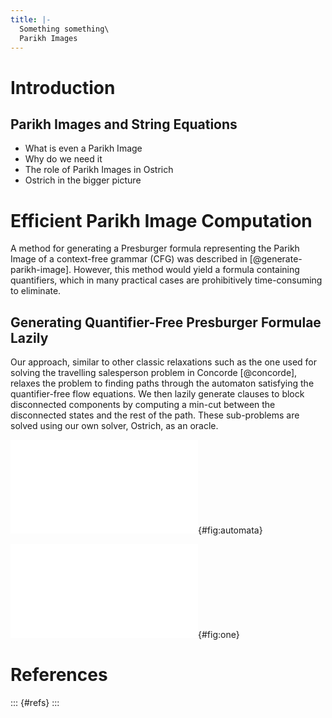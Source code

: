```yaml
---
title: |-
  Something something\
  Parikh Images
---
```


# Introduction

## Parikh Images and String Equations

- What is even a Parikh Image
- Why do we need it
- The role of Parikh Images in Ostrich
- Ostrich in the bigger picture

# Efficient Parikh Image Computation

A method for generating a Presburger formula representing the Parikh Image of a
context-free grammar (CFG) was described in [@generate-parikh-image]. However,
this method would yield a formula containing quantifiers, which in many
practical cases are prohibitively time-consuming to eliminate.

## Generating Quantifier-Free Presburger Formulae Lazily

Our approach, similar to other classic relaxations such as the one used for
solving the travelling salesperson problem in Concorde [@concorde], relaxes the
problem to finding paths through the automaton satisfying the quantifier-free
flow equations. We then lazily generate clauses to block disconnected components
by computing a min-cut between the disconnected states and the rest of the path.
These sub-problems are solved using our own solver, Ostrich, as an oracle.


![This is an enormous automaton.](img/automata.pdf){#fig:automata}

![This is a small automaton.](img/1.pdf){#fig:one}


# References

::: {#refs}
:::
